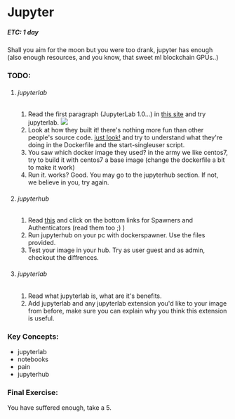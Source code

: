 # Jupyter
##### ETC: 1 day

Shall you aim for the moon but you were too drank, jupyter has enough (also enough resources, and you know, that sweet ml blockchain GPUs..)<br>

### TODO:
1. ###### jupyterlab
    1. Read the first paragraph (JupyterLab 1.0...) in [this site](https://jupyter.org/index.html) and try jupyterlab. 
    ![](https://i.pinimg.com/originals/cb/c2/4f/cbc24f8a36110d636dbe32a60f6772c1.jpg) 
    2. Look at how they built it! there's nothing more fun than other people's source code. [just look!](https://github.com/jupyter/docker-stacks/tree/master/base-notebook) and try to understand what they're doing in the Dockerfile and the start-singleuser script.
    3. You saw which docker image they used? in the army we like centos7, try to build it with centos7 a base image (change the dockerfile a bit to make it work)
    4. Run it. works? Good. You may go to the jupyterhub section. If not, we believe in you, try again.  

2.  ###### jupyterhub      
    1. Read [this](https://jupyterhub.readthedocs.io/en/stable/reference/technical-overview.html) and click on the bottom links for Spawners and Authenticators (read them too ;) )
    2. Run jupyterhub on your pc with dockerspawner. Use the files provided. 
    3. Test your image in your hub. Try as user guest and as admin, checkout the diffrences.

3.  ###### jupyterlab
    1. Read what jupyterlab is, what are it's benefits.
    2. Add jupyterlab and any jupyterlab extension you'd like to your image from before, make sure you can explain why you think this extension is useful.

### Key Concepts:
- jupyterlab
- notebooks
- pain
- jupyterhub

### Final Exercise:
You have suffered enough, take a 5.
